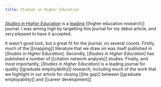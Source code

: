 ```yaml
---
title: Studies in Higher Education
---
```


[*Studies in Higher Education*](https://www.tandfonline.com/toc/cshe20/current) is a [leading](https://scholar.google.com.au/citations?view_op=top_venues&hl=en&vq=soc_highereducation) [[higher education research]] journal. 
I was aiming high by targetting this journal for my debut article, and very pleased to have it accepted. 

It wasn't good luck, but a great fit for the journal, on several counts. Firstly, much of the [[mapping]] literature that we draw on was itself published in [*Studies in Higher Education*]. Secondly, [*Studies in Higher Education*] has published a number of [[citation network analysis]] studies. Finally, and most importantly, [*Studies in Higher Education*] is a leading journal for quality [[graduate employability]] research, including much of the work that we highlight in our article for closing [[the gap]] between [[graduate employability]] and [[career development]]. 